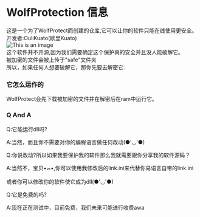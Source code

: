 # WolfProtection 信息
这是一个为了WolfProtect而创建的仓库,它可以让你的软件只能在线使用更安全。
<br>
开发者:OuliKuato(欧里Kuato)
<br>
![This is an image](https://avatars.githubusercontent.com/u/105092215?s=400&u=90a70cad882f77c331082bd39fb854e9bc712158&v=4)
<br>
这个软件并不开源,因为我们需要确定这个保护真的安全并且没人能破解它。
<br>
被加密的文件会被上传于"safe"文件夹
<br>
所以，如果任何人想要破解它，那你先要去解密它.
<br>
<h3>它怎么运作的</h3>
WolfProtect会先下载被加密的文件并在解密后在ram中运行它。
<br>
<h3>Q And A</h3>
<p>Q:它能运行dll吗?<p>
<P>A:当然，而且你不需要对你的编程语言做任何改动(●'◡'●)<p>
<p>Q:你说改动?所以如果我要保护我的软件那么我就需要跟你分享我的软件源码？<p>
  <p>A:当然不，宝贝•ࡇ•,你可以使用我修改后的link.ini来代替你易语言自带的link.ini<p>
  <p>或者你可以修改你的软件使它成为dll(●'◡'●)<p>
  <p>Q:它是免费的吗?<p>
  <p>A:现在正在测试中，目前免费，我们未来可能进行收费awa<p>
